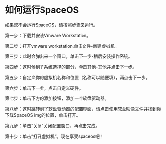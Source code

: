 <!DOCTYPE html>
<html>
<body>
<h1>如何运行SpaceOS</h1>
<p>如果您不会运行SpaceOS，请按照步骤来运行。</p>
<p>第一步：下载并安装Vmware Workstation。</p>
<p>第二步：打开vmware workstation,单击文件-新建虚拟机。</p>
<p>第三步：此时会弹出来一个窗口，单击下一步-稍后安装操作系统。</p>
<p>第四步：这时候到了系统选择的部分，单击其他-其他并点击下一步。</p>
<p>第五步：自定义你的虚拟机名称和位置（名称可以随便填），再点击下一步。</p>
<p>第六步：单击下一步，点击自定义硬件。</p>
<p>第七步：单击下方的添加按钮，添加一个软盘驱动器。</p>
<p>第八步：这时跳转到了软盘驱动器的配置界面，请点击使用软盘映像文件并找到你下载SpaceOS img的位置，单击打开。</p>
<p>第九步：单击“关闭"关闭配置窗口，再点击完成。</p>
<p>第十步：单击”打开虚拟机“。现在享受spaceos吧！</p>
</body>
</html>
